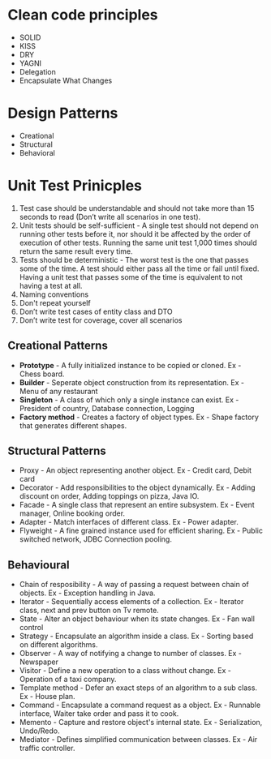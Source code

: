 # Clean code principles

- SOLID
- KISS
- DRY
- YAGNI
- Delegation
- Encapsulate What Changes

# Design Patterns

 - Creational
 - Structural
 - Behavioral

# Unit Test Prinicples

1. Test case should be understandable and should not take more than 15 seconds to read  (Don’t write all scenarios in one test).
2. Unit tests should be self-sufficient - A single test should not depend on running other tests before it, nor should it be affected by the order of execution of other tests. Running the same unit test 1,000 times should return the same result every time.
3. Tests should be deterministic - The worst test is the one that passes some of the time. A test should either pass all the time or fail until fixed. Having a unit test that passes some of the time is equivalent to not having a test at all.
4. Naming conventions
5. Don't repeat yourself
6. Don’t write test cases of entity class and DTO
7. Don’t write test for coverage, cover all scenarios

## Creational Patterns
- **Prototype** - A fully initialized instance to be copied or cloned. Ex - Chess board.
- **Builder** - Seperate object construction from its representation. Ex - Menu of any restaurant
- **Singleton** - A class of which only a single instance can exist. Ex - President of country, Database connection, Logging
- **Factory method** - Creates a factory of object types. Ex - Shape factory that generates different shapes.

## Structural Patterns
- Proxy - An object representing another object. Ex - Credit card, Debit card
- Decorator - Add responsibilities to the object dynamically. Ex - Adding discount on order, Adding toppings on pizza, Java IO.
- Facade - A single class that represent an entire subsystem. Ex - Event manager, Online booking order.
- Adapter - Match interfaces of different class. Ex - Power adapter.
- Flyweight - A fine grained instance used for efficient sharing. Ex - Public switched network, JDBC Connection pooling.

## Behavioural
- Chain of resposibility - A way of passing a request between chain of objects. Ex - Exception handling in Java.
- Iterator - Sequentially access elements of a collection. Ex - Iterator class, next and prev button on Tv remote.
- State - Alter an object behaviour when its state changes. Ex - Fan wall control
- Strategy - Encapsulate an algorithm inside a class. Ex - Sorting based on different algorithms.
- Observer - A way of notifying a change to number of classes. Ex - Newspaper
- Visitor - Define a new operation to a class without change. Ex - Operation of a taxi company.
- Template method - Defer an exact steps of an algorithm to a sub class. Ex - House plan.
- Command - Encapsulate a command request as a object. Ex - Runnable interface, Waiter take order and pass it to cook.
- Memento - Capture and restore object's internal state. Ex - Serialization, Undo/Redo.
- Mediator - Defines simplified communication between classes. Ex - Air traffic controller.
